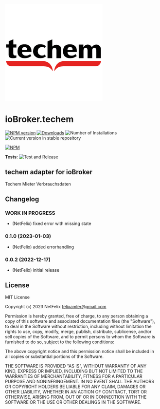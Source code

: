 ![Logo](admin/techem.png)
# ioBroker.techem

[![NPM version](https://img.shields.io/npm/v/iobroker.techem.svg)](https://www.npmjs.com/package/iobroker.techem)
[![Downloads](https://img.shields.io/npm/dm/iobroker.techem.svg)](https://www.npmjs.com/package/iobroker.techem)
![Number of Installations](https://iobroker.live/badges/techem-installed.svg)
![Current version in stable repository](https://iobroker.live/badges/techem-stable.svg)

[![NPM](https://nodei.co/npm/iobroker.techem.png?downloads=true)](https://nodei.co/npm/iobroker.techem/)

**Tests:** ![Test and Release](https://github.com/Net-Felix/ioBroker.techem/workflows/Test%20and%20Release/badge.svg)

## techem adapter for ioBroker

Techem Mieter Verbrauchsdaten


## Changelog
<!--
	Placeholder for the next version (at the beginning of the line):
	### **WORK IN PROGRESS**
-->
### **WORK IN PROGRESS**
* (NetFelix) fixed error with missing state

### 0.1.0 (2023-01-03)
* (NetFelix) added errorhandling

### 0.0.2 (2022-12-17)
* (NetFelix) initial release

## License
MIT License

Copyright (c) 2023 NetFelix <felixamler@gmail.com>

Permission is hereby granted, free of charge, to any person obtaining a copy
of this software and associated documentation files (the "Software"), to deal
in the Software without restriction, including without limitation the rights
to use, copy, modify, merge, publish, distribute, sublicense, and/or sell
copies of the Software, and to permit persons to whom the Software is
furnished to do so, subject to the following conditions:

The above copyright notice and this permission notice shall be included in all
copies or substantial portions of the Software.

THE SOFTWARE IS PROVIDED "AS IS", WITHOUT WARRANTY OF ANY KIND, EXPRESS OR
IMPLIED, INCLUDING BUT NOT LIMITED TO THE WARRANTIES OF MERCHANTABILITY,
FITNESS FOR A PARTICULAR PURPOSE AND NONINFRINGEMENT. IN NO EVENT SHALL THE
AUTHORS OR COPYRIGHT HOLDERS BE LIABLE FOR ANY CLAIM, DAMAGES OR OTHER
LIABILITY, WHETHER IN AN ACTION OF CONTRACT, TORT OR OTHERWISE, ARISING FROM,
OUT OF OR IN CONNECTION WITH THE SOFTWARE OR THE USE OR OTHER DEALINGS IN THE
SOFTWARE.
